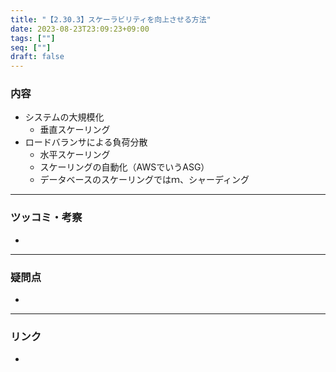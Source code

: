 ```yaml
---
title: "【2.30.3】スケーラビリティを向上させる方法"
date: 2023-08-23T23:09:23+09:00
tags: [""]
seq: [""]
draft: false
---
```


### 内容
- システムの大規模化
  - 垂直スケーリング
- ロードバランサによる負荷分散
  - 水平スケーリング
  - スケーリングの自動化（AWSでいうASG）
  - データベースのスケーリングではｍ、シャーディング

---
### ツッコミ・考察
- 

---
### 疑問点
- 


---
### リンク
- 
